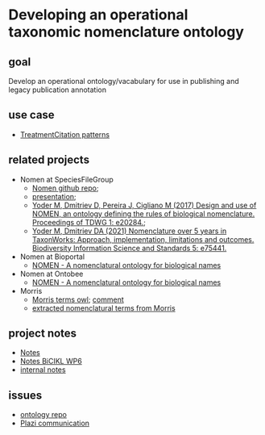 # Developing an operational taxonomic nomenclature ontology
## goal
Develop an operational ontology/vacabulary for use in publishing and legacy publication annotation
## use case
* [TreatmentCitation patterns](https://docs.google.com/document/d/1JoTUJyxOV1DtcPkfB2w94tdGsSDHdPLCDn676ZJRltw/edit#heading=h.kl2l8bok8hgg)
  
## related projects
* Nomen at SpeciesFileGroup
   * [Nomen github repo](https://github.com/SpeciesFileGroup/nomen);
   * [presentation](https://github.com/SpeciesFileGroup/nomen/raw/master/docs/presentations/Ballroom_A_Tuesday_1445_Yoder_TDWG17.pptx);
   *  [Yoder M, Dmitriev D, Pereira J, Cigliano M (2017) Design and use of NOMEN, an ontology defining the rules of biological nomenclature. Proceedings of TDWG 1: e20284.](https://doi.org/10.3897/tdwgproceedings.1.20284);
   *  [Yoder M, Dmitriev DA (2021) Nomenclature over 5 years in TaxonWorks: Approach, implementation, limitations and outcomes. Biodiversity Information Science and Standards 5: e75441.](https://doi.org/10.3897/biss.5.75441)
* Nomen at Bioportal
   * [NOMEN - A nomenclatural ontology for biological names](https://bioportal.bioontology.org/ontologies/NOMEN/?p=summary)
* Nomen at Ontobee
   * [NOMEN - A nomenclatural ontology for biological names](https://ontobee.org/ontology/NOMEN)
* Morris
   * [Morris terms owl](https://github.com/plazi/ontologies/blob/master/ontologies/taxonomic_nomenclatural_status_terms.owl); [comment](https://github.com/plazi/ontologies/issues/36#issue-1745958327)
   * [extracted nomenclatural terms from Morris](https://docs.google.com/spreadsheets/d/17UsLQ1iIrr5O2EicC_RtgVKLTF9y1eofp5FO-ARvdwM/edit#gid=476777259)
## project notes
* [Notes](https://docs.google.com/document/d/1p6R-z8Xiy4styq4hnZrhi_NdzKLCGx0GeZqgkhXXs_g/edit#heading=h.4uhanv554d45)
* [Notes BiCIKL WP6](https://docs.google.com/document/d/1VR54ecDppm8LcVr-eaER3nFdfsTE-uGNYPSW3Vkt_6s/edit#heading=h.4583k77farjq)
* [internal notes](https://github.com/plazi/Plazi-Communications/issues/1270)
## issues
* [ontology repo](https://github.com/plazi/ontologies/issues?q=is%3Aissue+is%3Aopen+label%3Aontology)
* [Plazi communication](https://github.com/plazi/Plazi-Communications/issues?q=is%3Aissue+is%3Aopen+ontology+label%3Aontology)
